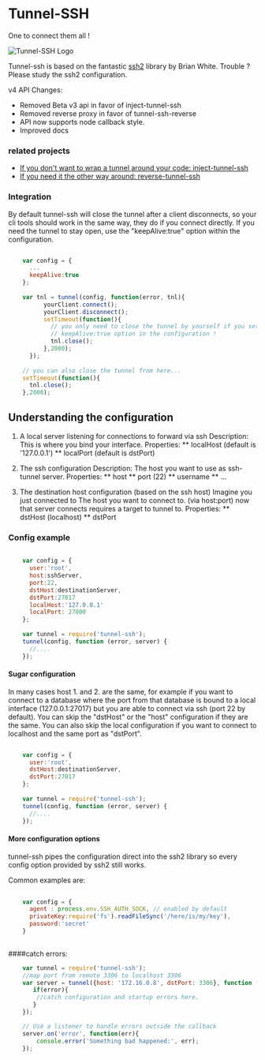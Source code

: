 Tunnel-SSH
==========

One to connect them all !

![Tunnel-SSH Logo](http://i.imgur.com/I5PRnDD.jpg)

Tunnel-ssh is based on the fantastic [ssh2](https://github.com/mscdex/ssh2) library by Brian White.
Trouble ? Please study the ssh2 configuration.

v4
API Changes:
* Removed Beta v3 api in favor of inject-tunnel-ssh  
* Removed reverse proxy in favor of tunnel-ssh-reverse
* API now supports node callback style.   
* Improved docs


### related projects
* [If you don't want to wrap a tunnel around your code: inject-tunnel-ssh](https://github.com/agebrock/inject-tunnel-ssh)
* [If you need it the other way around: reverse-tunnel-ssh](https://github.com/agebrock/reverse-tunnel-ssh)

### Integration
By default tunnel-ssh will close the tunnel after a client disconnects, so your cli tools should work in the same way, they do if you connect directly.
If you need the tunnel to stay open, use the "keepAlive:true" option within 
the configuration.


```js

    var config = {
      ...
      keepAlive:true
    };
    
    var tnl = tunnel(config, function(error, tnl){
          yourClient.connect();
          yourClient.disconnect();
          setTimeout(function(){
            // you only need to close the tunnel by yourself if you set the 
            // keepAlive:true option in the configuration !
            tnl.close();
          },2000);  
      });
    
    // you can also close the tunnel from here...
    setTimeout(function(){
      tnl.close();
    },2000);  

```
 

## Understanding the configuration

1. A local server listening for connections to forward via ssh
Description: This is where you bind your interface.
Properties:
** localHost (default is '127.0.0.1')
** localPort (default is dstPort)


2. The ssh configuration 
Description: The host you want to use as ssh-tunnel server.
Properties:
** host
** port (22)
** username
** ...


3. The destination host configuration (based on the ssh host) 
Imagine you just connected to The host you want to connect to. (via host:port)
now that server connects requires a target to tunnel to. 
Properties:
** dstHost (localhost)
** dstPort


### Config example

```js

    var config = {
      user:'root',
      host:sshServer,
      port:22,
      dstHost:destinationServer,
      dstPort:27017
      localHost:'127.0.0.1'
      localPort: 27000
    };
    
    var tunnel = require('tunnel-ssh');
    tunnel(config, function (error, server) {
      //....
    });
```
#### Sugar configuration

In many cases host 1. and 2. are the same, for example if you want to connect to a database
where the port from that database is bound to a local interface (127.0.0.1:27017)
but you are able to connect via ssh (port 22 by default).
You can skip the "dstHost" or the "host" configuration if they are the same.
You can also skip the local configuration if you want to connect to localhost and 
the same port as "dstPort".

```js

    var config = {
      user:'root',
      dstHost:destinationServer,
      dstPort:27017
    };
    
    var tunnel = require('tunnel-ssh');
    tunnel(config, function (error, server) {
      //....
    });
```

#### More configuration options
tunnel-ssh pipes the configuration direct into the ssh2 library so every config option
provided by ssh2 still works. 

Common examples are:
```js
    
    var config = {
      agent : process.env.SSH_AUTH_SOCK, // enabled by default
      privateKey:require('fs').readFileSync('/here/is/my/key'),
      password:'secret'
    }
    
```
    
####catch errors:
```js
    var tunnel = require('tunnel-ssh');
    //map port from remote 3306 to localhost 3306
    var server = tunnel({host: '172.16.0.8', dstPort: 3306}, function (error, server) {
       if(error){
        //catch configuration and startup errors here.
       }
    });

    // Use a listener to handle errors outside the callback
    server.on('error', function(err){
        console.error('Something bad happened:', err);
    });
```
